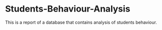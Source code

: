 # Students-Behaviour-Analysis
This is a report of a database that contains analysis of students behaviour.

